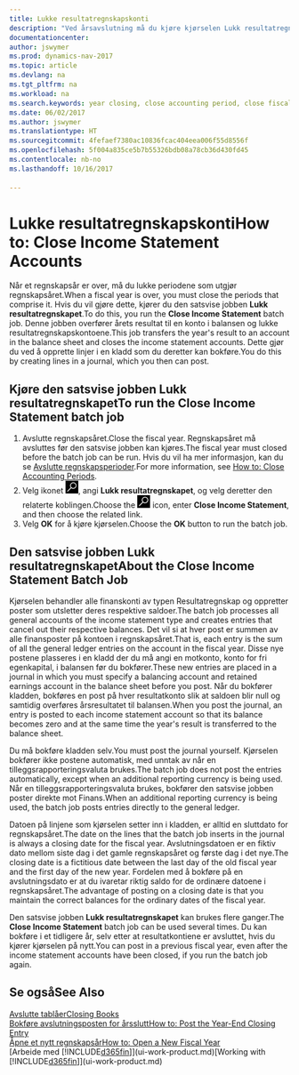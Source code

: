 ```yaml
---
title: Lukke resultatregnskapskonti
description: "Ved årsavslutning må du kjøre kjørselen Lukk resultatregnskapet for å lukke regnskapsperiodene som utgjør regnskapsåret."
documentationcenter: 
author: jswymer
ms.prod: dynamics-nav-2017
ms.topic: article
ms.devlang: na
ms.tgt_pltfrm: na
ms.workload: na
ms.search.keywords: year closing, close accounting period, close fiscal year, bank account detailed trial balance
ms.date: 06/02/2017
ms.author: jswymer
ms.translationtype: HT
ms.sourcegitcommit: 4fefaef7380ac10836fcac404eea006f55d8556f
ms.openlocfilehash: 5f004a835ce5b7b55326bdb08a78cb36d430fd45
ms.contentlocale: nb-no
ms.lasthandoff: 10/16/2017

---
```

# <a name="how-to-close-income-statement-accounts"></a><span data-ttu-id="fcbc4-103">Lukke resultatregnskapskonti</span><span class="sxs-lookup"><span data-stu-id="fcbc4-103">How to: Close Income Statement Accounts</span></span>
<span data-ttu-id="fcbc4-104">Når et regnskapsår er over, må du lukke periodene som utgjør regnskapsåret.</span><span class="sxs-lookup"><span data-stu-id="fcbc4-104">When a fiscal year is over, you must close the periods that comprise it.</span></span> <span data-ttu-id="fcbc4-105">Hvis du vil gjøre dette, kjører du den satsvise jobben **Lukk resultatregnskapet**.</span><span class="sxs-lookup"><span data-stu-id="fcbc4-105">To do this, you run the **Close Income Statement** batch job.</span></span> <span data-ttu-id="fcbc4-106">Denne jobben overfører årets resultat til en konto i balansen og lukke resultatregnskapskontoene.</span><span class="sxs-lookup"><span data-stu-id="fcbc4-106">This job transfers the year's result to an account in the balance sheet and closes the income statement accounts.</span></span> <span data-ttu-id="fcbc4-107">Dette gjør du ved å opprette linjer i en kladd som du deretter kan bokføre.</span><span class="sxs-lookup"><span data-stu-id="fcbc4-107">You do this by creating lines in a journal, which you then can post.</span></span>

## <a name="to-run-the-close-income-statement-batch-job"></a><span data-ttu-id="fcbc4-108">Kjøre den satsvise jobben Lukk resultatregnskapet</span><span class="sxs-lookup"><span data-stu-id="fcbc4-108">To run the Close Income Statement batch job</span></span>
1. <span data-ttu-id="fcbc4-109">Avslutte regnskapsåret.</span><span class="sxs-lookup"><span data-stu-id="fcbc4-109">Close the fiscal year.</span></span> <span data-ttu-id="fcbc4-110">Regnskapsåret må avsluttes før den satsvise jobben kan kjøres.</span><span class="sxs-lookup"><span data-stu-id="fcbc4-110">The fiscal year must closed before the batch job can be run.</span></span> <span data-ttu-id="fcbc4-111">Hvis du vil ha mer informasjon, kan du se [Avslutte regnskapsperioder](year-close-account-periods.md).</span><span class="sxs-lookup"><span data-stu-id="fcbc4-111">For more information, see [How to: Close Accounting Periods](year-close-account-periods.md).</span></span>
2. <span data-ttu-id="fcbc4-112">Velg ikonet ![Søk etter side eller rapport](media/ui-search/search_small.png "Søk etter side eller rapport"), angi **Lukk resultatregnskapet**, og velg deretter den relaterte koblingen.</span><span class="sxs-lookup"><span data-stu-id="fcbc4-112">Choose the ![Search for Page or Report](media/ui-search/search_small.png "Search for Page or Report icon") icon, enter **Close Income Statement**, and then choose the related link.</span></span>
3. <span data-ttu-id="fcbc4-113">Velg **OK** for å kjøre kjørselen.</span><span class="sxs-lookup"><span data-stu-id="fcbc4-113">Choose the **OK** button to run the batch job.</span></span>

## <a name="about-the-close-income-statement-batch-job"></a><span data-ttu-id="fcbc4-114">Den satsvise jobben Lukk resultatregnskapet</span><span class="sxs-lookup"><span data-stu-id="fcbc4-114">About the Close Income Statement Batch Job</span></span>
<span data-ttu-id="fcbc4-115">Kjørselen behandler alle finanskonti av typen Resultatregnskap og oppretter poster som utsletter deres respektive saldoer.</span><span class="sxs-lookup"><span data-stu-id="fcbc4-115">The batch job processes all general accounts of the income statement type and creates entries that cancel out their respective balances.</span></span> <span data-ttu-id="fcbc4-116">Det vil si at hver post er summen av alle finansposter på kontoen i regnskapsåret.</span><span class="sxs-lookup"><span data-stu-id="fcbc4-116">That is, each entry is the sum of all the general ledger entries on the account in the fiscal year.</span></span> <span data-ttu-id="fcbc4-117">Disse nye postene plasseres i en kladd der du må angi en motkonto, konto for fri egenkapital, i balansen før du bokfører.</span><span class="sxs-lookup"><span data-stu-id="fcbc4-117">These new entries are placed in a journal in which you must specify a balancing account and retained earnings account in the balance sheet before you post.</span></span> <span data-ttu-id="fcbc4-118">Når du bokfører kladden, bokføres en post på hver resultatkonto slik at saldoen blir null og samtidig overføres årsresultatet til balansen.</span><span class="sxs-lookup"><span data-stu-id="fcbc4-118">When you post the journal, an entry is posted to each income statement account so that its balance becomes zero and at the same time the year's result is transferred to the balance sheet.</span></span>

<span data-ttu-id="fcbc4-119">Du må bokføre kladden selv.</span><span class="sxs-lookup"><span data-stu-id="fcbc4-119">You must post the journal yourself.</span></span> <span data-ttu-id="fcbc4-120">Kjørselen bokfører ikke postene automatisk, med unntak av når en tilleggsrapporteringsvaluta brukes.</span><span class="sxs-lookup"><span data-stu-id="fcbc4-120">The batch job does not post the entries automatically, except when an additional reporting currency is being used.</span></span> <span data-ttu-id="fcbc4-121">Når en tilleggsrapporteringsvaluta brukes, bokfører den satsvise jobben poster direkte mot Finans.</span><span class="sxs-lookup"><span data-stu-id="fcbc4-121">When an additional reporting currency is being used, the batch job posts entries directly to the general ledger.</span></span>

<span data-ttu-id="fcbc4-122">Datoen på linjene som kjørselen setter inn i kladden, er alltid en sluttdato for regnskapsåret.</span><span class="sxs-lookup"><span data-stu-id="fcbc4-122">The date on the lines that the batch job inserts in the journal is always a closing date for the fiscal year.</span></span> <span data-ttu-id="fcbc4-123">Avslutningsdatoen er en fiktiv dato mellom siste dag i det gamle regnskapsåret og første dag i det nye.</span><span class="sxs-lookup"><span data-stu-id="fcbc4-123">The closing date is a fictitious date between the last day of the old fiscal year and the first day of the new year.</span></span> <span data-ttu-id="fcbc4-124">Fordelen med å bokføre på en avslutningsdato er at du ivaretar riktig saldo for de ordinære datoene i regnskapsåret.</span><span class="sxs-lookup"><span data-stu-id="fcbc4-124">The advantage of posting on a closing date is that you maintain the correct balances for the ordinary dates of the fiscal year.</span></span>

<span data-ttu-id="fcbc4-125">Den satsvise jobben **Lukk resultatregnskapet** kan brukes flere ganger.</span><span class="sxs-lookup"><span data-stu-id="fcbc4-125">The **Close Income Statement** batch job can be used several times.</span></span> <span data-ttu-id="fcbc4-126">Du kan bokføre i et tidligere år, selv etter at resultatkontiene er avsluttet, hvis du kjører kjørselen på nytt.</span><span class="sxs-lookup"><span data-stu-id="fcbc4-126">You can post in a previous fiscal year, even after the income statement accounts have been closed, if you run the batch job again.</span></span>

## <a name="see-also"></a><span data-ttu-id="fcbc4-127">Se også</span><span class="sxs-lookup"><span data-stu-id="fcbc4-127">See Also</span></span>
[<span data-ttu-id="fcbc4-128">Avslutte tablåer</span><span class="sxs-lookup"><span data-stu-id="fcbc4-128">Closing Books</span></span>](year-close-books.md)  
[<span data-ttu-id="fcbc4-129">Bokføre avslutningsposten for årsslutt</span><span class="sxs-lookup"><span data-stu-id="fcbc4-129">How to: Post the Year-End Closing Entry</span></span>](year-how-post-year-end-close-entry.md)  
[<span data-ttu-id="fcbc4-130">Åpne et nytt regnskapsår</span><span class="sxs-lookup"><span data-stu-id="fcbc4-130">How to: Open a New Fiscal Year</span></span>](finance-how-open-new-fiscal-year.md)  
<span data-ttu-id="fcbc4-131">[Arbeide med [!INCLUDE[d365fin](includes/d365fin_md.md)]](ui-work-product.md)</span><span class="sxs-lookup"><span data-stu-id="fcbc4-131">[Working with [!INCLUDE[d365fin](includes/d365fin_md.md)]](ui-work-product.md)</span></span>

